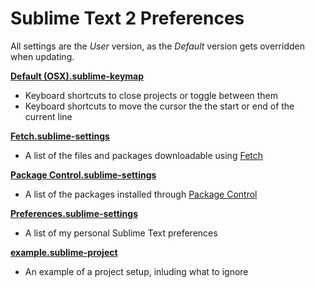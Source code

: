# Sublime Text 2 Preferences

All settings are the _User_ version, as the _Default_ version gets overridden when updating.

__[Default (OSX).sublime-keymap][1]__

* Keyboard shortcuts to close projects or toggle between them
* Keyboard shortcuts to move the cursor the the start or end of the current line

__[Fetch.sublime-settings][2]__

* A list of the files and packages downloadable using [Fetch](http://net.tutsplus.com/articles/news/introducing-nettuts-fetch/)

__[Package Control.sublime-settings][3]__

* A list of the packages installed through [Package Control](http://wbond.net/sublime_packages/package_control)

__[Preferences.sublime-settings][4]__

* A list of my personal Sublime Text preferences

__[example.sublime-project][5]__

* An example of a project setup, inluding what to ignore

[1]: https://github.com/joshnh/Sublime-Text-Preferences/blob/master/Default%20(OSX).sublime-keymap
[2]: https://github.com/joshnh/Sublime-Text-Preferences/blob/master/Fetch.sublime-settings
[3]: https://github.com/joshnh/Sublime-Text-Preferences/blob/master/Package%20Control.sublime-settings
[4]: https://github.com/joshnh/Sublime-Text-Preferences/blob/master/Preferences.sublime-settings
[5]: https://github.com/joshnh/Sublime-Text-Preferences/blob/master/example.sublime-project